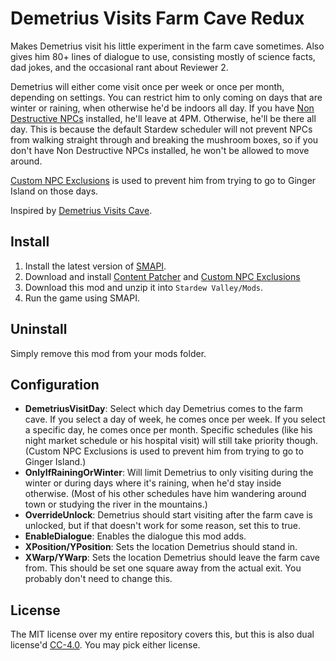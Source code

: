 Demetrius Visits Farm Cave Redux
=================================

Makes Demetrius visit his little experiment in the farm cave sometimes. Also gives him 80+ lines of dialogue to use, consisting mostly of science facts, dad jokes, and the occasional rant about Reviewer 2.

Demetrius will either come visit once per week or once per month, depending on settings. You can restrict him to only coming on days that are winter or raining, when otherwise he'd be indoors all day. If you have [Non Destructive NPCs](https://www.nexusmods.com/stardewvalley/mods/5176) installed, he'll leave at 4PM. Otherwise, he'll be there all day. This is because the default Stardew scheduler will not prevent NPCs from walking straight through and breaking the mushroom boxes, so if you don't have Non Destructive NPCs installed, he won't be allowed to move around.

[Custom NPC Exclusions](https://www.nexusmods.com/stardewvalley/mods/7089) is used to prevent him from trying to go to Ginger Island on those days.

Inspired by [Demetrius Visits Cave](https://www.nexusmods.com/stardewvalley/mods/5477?tab=description).

## Install

1. Install the latest version of [SMAPI](https://smapi.io).
2. Download and install [Content Patcher](https://www.nexusmods.com/stardewvalley/mods/1915) and [Custom NPC Exclusions](https://www.nexusmods.com/stardewvalley/mods/7089)
2. Download this mod and unzip it into `Stardew Valley/Mods`.
3. Run the game using SMAPI.

## Uninstall
Simply remove this mod from your mods folder.

## Configuration 

* **DemetriusVisitDay**: Select which day Demetrius comes to the farm cave. If you select a day of week, he comes once per week. If you select a specific day, he comes once per month. Specific schedules (like his night market schedule or his hospital visit) will still take priority though. (Custom NPC Exclusions is used to prevent him from trying to go to Ginger Island.)
* **OnlyIfRainingOrWinter**: Will limit Demetrius to only visiting during the winter or during days where it's raining, when he'd stay inside otherwise. (Most of his other schedules have him wandering around town or studying the river in the mountains.)
* **OverrideUnlock**: Demetrius should start visiting after the farm cave is unlocked, but if that doesn't work for some reason, set this to true.
* **EnableDialogue**: Enables the dialogue this mod adds. 
* **XPosition/YPosition**: Sets the location Demetrius should stand in.
* **XWarp/YWarp**: Sets the location Demetrius should leave the farm cave from. This should be set one square away from the actual exit. You probably don't need to change this.

## License
The MIT license over my entire repository covers this, but this is also dual license'd [CC-4.0](https://creativecommons.org/licenses/by/4.0/). You may pick either license.